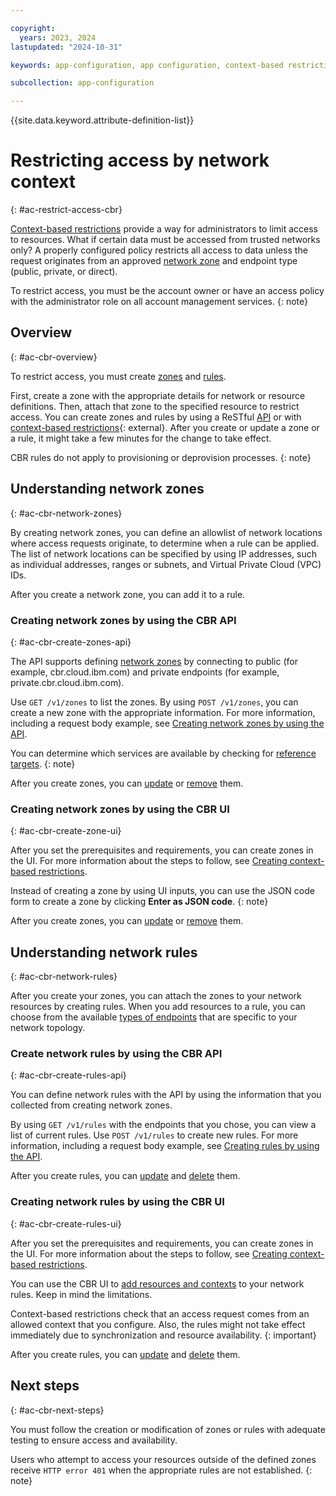 ```yaml
---

copyright:
  years: 2023, 2024
lastupdated: "2024-10-31"

keywords: app-configuration, app configuration, context-based restrictions, access allowlist, network security

subcollection: app-configuration

---
```


{{site.data.keyword.attribute-definition-list}}

# Restricting access by network context
{: #ac-restrict-access-cbr}

[Context-based restrictions](/docs/account?topic=account-context-restrictions-whatis&interface=ui) provide a way for administrators to limit access to resources. What if certain data must be accessed from trusted networks only? A properly configured policy restricts all access to data unless the request originates from an approved [network zone](/docs/account?topic=account-context-restrictions-whatis&interface=ui#network-zones-whatis) and endpoint type (public, private, or direct).

To restrict access, you must be the account owner or have an access policy with the administrator role on all account management services.
{: note}

## Overview
{: #ac-cbr-overview}

To restrict access, you must create [zones](/docs/account?topic=account-context-restrictions-create&interface=ui#network-zones-create) and [rules](/docs/account?topic=account-context-restrictions-create&interface=ui#context-restrictions-create-rules).

First, create a zone with the appropriate details for network or resource definitions. Then, attach that zone to the specified resource to restrict access. You can create zones and rules by using a ReSTful [API](/apidocs/context-based-restrictions#introduction) or with [context-based restrictions](https://cloud.ibm.com/context-based-restrictions/overview){: external}. After you create or update a zone or a rule, it might take a few minutes for the change to take effect.

CBR rules do not apply to provisioning or deprovision processes.
{: note}

## Understanding network zones
{: #ac-cbr-network-zones}

By creating network zones, you can define an allowlist of network locations where access requests originate, to determine when a rule can be applied. The list of network locations can be specified by using IP addresses, such as individual addresses, ranges or subnets, and Virtual Private Cloud (VPC) IDs.

After you create a network zone, you can add it to a rule.

### Creating network zones by using the CBR API
{: #ac-cbr-create-zones-api}

The API supports defining [network zones](/apidocs/context-based-restrictions#introduction) by connecting to public (for example, cbr.cloud.ibm.com) and private endpoints (for example, private.cbr.cloud.ibm.com).

Use `GET /v1/zones` to list the zones. By using `POST /v1/zones`, you can create a new zone with the appropriate information. For more information, including a request body example, see [Creating network zones by using the API](/docs/account?topic=account-context-restrictions-create&interface=api#network-zones-create-api).

You can determine which services are available by checking for [reference targets](/apidocs/context-based-restrictions#list-available-serviceref-targets).
{: note}

After you create zones, you can [update](/apidocs/context-based-restrictions#replace-zone) or [remove](/docs/account?topic=account-context-restrictions-update&interface=api#network-zones-remove-api) them.

### Creating network zones by using the CBR UI
{: #ac-cbr-create-zone-ui}

After you set the prerequisites and requirements, you can create zones in the UI. For more information about the steps to follow, see [Creating context-based restrictions](/docs/account?topic=account-context-restrictions-create&interface=ui#network-zones-create).

Instead of creating a zone by using UI inputs, you can use the JSON code form to create a zone by clicking **Enter as JSON code**.
{: note}

After you create zones, you can [update](/apidocs/context-based-restrictions#replace-zone) or [remove](/docs/account?topic=account-context-restrictions-update#network-zones-remove) them.

## Understanding network rules
{: #ac-cbr-network-rules}

After you create your zones, you can attach the zones to your network resources by creating rules. When you add resources to a rule, you can choose from the available [types of endpoints](/docs/account?topic=account-context-restrictions-whatis#context-restrictions-endpint-type) that are specific to your network topology.

### Create network rules by using the CBR API
{: #ac-cbr-create-rules-api}

You can define network rules with the API by using the information that you collected from creating network zones.

By using `GET /v1/rules` with the endpoints that you chose, you can view a list of current rules. Use `POST /v1/rules` to create new rules. For more information, including a request body example, see [Creating rules by using the API](/docs/account?topic=account-context-restrictions-create&interface=api#context-restrictions-create-rules-api).

After you create rules, you can [update](/apidocs/context-based-restrictions#replace-rule) and [delete](/apidocs/context-based-restrictions#delete-rule) them.

### Creating network rules by using the CBR UI
{: #ac-cbr-create-rules-ui}

After you set the prerequisites and requirements, you can create zones in the UI. For more information about the steps to follow, see [Creating context-based restrictions](/docs/account?topic=account-context-restrictions-create&interface=ui#network-zones-create).

You can use the CBR UI to [add resources and contexts](/docs/account?topic=account-context-restrictions-create&interface=ui#context-restrictions-create-rules) to your network rules. Keep in mind the limitations.

Context-based restrictions check that an access request comes from an allowed context that you configure. Also, the rules might not take effect immediately due to synchronization and resource availability.
{: important}

After you create rules, you can [update](/apidocs/context-based-restrictions#replace-rule) and [delete](/apidocs/context-based-restrictions#delete-rule) them.

## Next steps
{: #ac-cbr-next-steps}

You must follow the creation or modification of zones or rules with adequate testing to ensure access and availability.

Users who attempt to access your resources outside of the defined zones receive `HTTP error 401` when the appropriate rules are not established.
{: note}
